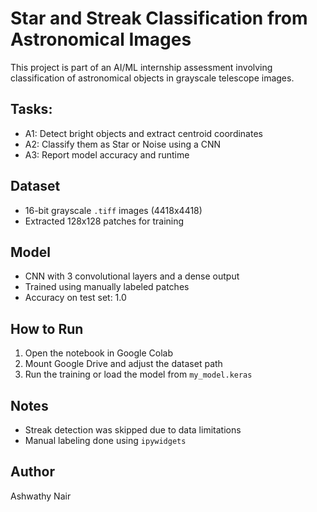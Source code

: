 # Star and Streak Classification from Astronomical Images

This project is part of an AI/ML internship assessment involving classification of astronomical objects in grayscale telescope images.

## Tasks:
- A1: Detect bright objects and extract centroid coordinates
- A2: Classify them as Star or Noise using a CNN
- A3: Report model accuracy and runtime

## Dataset
- 16-bit grayscale `.tiff` images (4418x4418)
- Extracted 128x128 patches for training

## Model
- CNN with 3 convolutional layers and a dense output
- Trained using manually labeled patches
- Accuracy on test set: 1.0

## How to Run
1. Open the notebook in Google Colab
2. Mount Google Drive and adjust the dataset path
3. Run the training or load the model from `my_model.keras`


## Notes
- Streak detection was skipped due to data limitations
- Manual labeling done using `ipywidgets`

## Author
Ashwathy Nair
